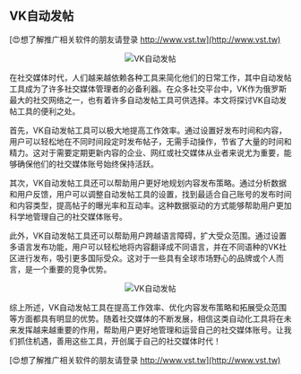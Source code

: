 ## **VK自动发帖**

[😍想了解推广相关软件的朋友请登录 http://www.vst.tw](http://www.vst.tw)

 <center><img src="https://vst.tw/MP4/tuiguang/png/0.png" alt="VK自动发帖"></center>

在社交媒体时代，人们越来越依赖各种工具来简化他们的日常工作，其中自动发帖工具成为了许多社交媒体管理者的必备利器。在众多社交平台中，VK作为俄罗斯最大的社交网络之一，也有着许多自动发帖工具可供选择。本文将探讨VK自动发帖工具的便利之处。

首先，VK自动发帖工具可以极大地提高工作效率。通过设置好发布时间和内容，用户可以轻松地在不同时间段定时发布帖子，无需手动操作，节省了大量的时间和精力。这对于需要定期更新内容的企业、网红或社交媒体从业者来说尤为重要，能够确保他们的社交媒体账号始终保持活跃。

其次，VK自动发帖工具还可以帮助用户更好地规划内容发布策略。通过分析数据和用户反馈，用户可以调整自动发帖工具的设置，找到最适合自己账号的发布时间和内容类型，提高帖子的曝光率和互动率。这种数据驱动的方式能够帮助用户更加科学地管理自己的社交媒体账号。

此外，VK自动发帖工具还可以帮助用户跨越语言障碍，扩大受众范围。通过设置多语言发布功能，用户可以轻松地将内容翻译成不同语言，并在不同语种的VK社区进行发布，吸引更多国际受众。这对于一些具有全球市场野心的品牌或个人而言，是一个重要的竞争优势。

 <center><img src="https://vst.tw/MP4/tuiguang/png/7.png" alt="VK自动发帖"></center>

综上所述，VK自动发帖工具在提高工作效率、优化内容发布策略和拓展受众范围等方面都具有明显的优势。随着社交媒体的不断发展，相信这类自动化工具将在未来发挥越来越重要的作用，帮助用户更好地管理和运营自己的社交媒体账号。让我们抓住机遇，善用这些工具，开创属于自己的社交媒体时代！

[😍想了解推广相关软件的朋友请登录 http://www.vst.tw](http://www.vst.tw)



